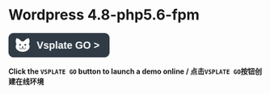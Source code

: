 # Wordpress 4.8-php5.6-fpm

<a href="https://www.vsplate.com/?docker-compose=https://github.com/vsplate/dcenvs/wordpress/4.8-php5.6-fpm"><img alt="VSPLATE GO" src="https://raw.githubusercontent.com/vsplate/images/master/vsgo_btn.png" width="200px"></a>

**Click the `VSPLATE GO` button to launch a demo online / 点击`VSPLATE GO`按钮创建在线环境**